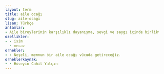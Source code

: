 ```yaml
---
layout: term
title: aile ocağı
slug: aile-ocagi
lisan: Türkçe
anlamlar:
- Aile bireylerinin karşılıklı dayanışma, sevgi ve saygı içinde birlikte yaşayıp büyüdüğü ortam
ozellikler:
- - isim
  - mecaz
ornekler:
- - Neşeli, memnun bir aile ocağı vücuda getireceğiz.
orneklerkaynak:
- - Hüseyin Cahit Yalçın
---
```

